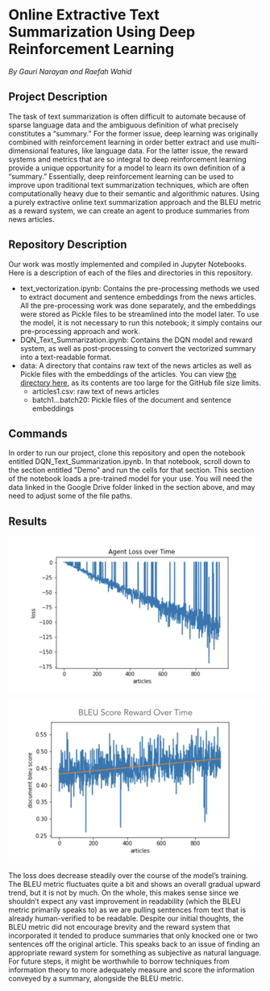 # Online Extractive Text Summarization Using Deep Reinforcement Learning
*By Gauri Narayan and Raefah Wahid*


## Project Description

The task of text summarization is often difficult to automate because of sparse language data and the ambiguous definition of what precisely constitutes a “summary.” For the former issue, deep learning was originally combined with reinforcement learning in order better extract and use multi-dimensional features, like language data. For the latter issue, the reward systems and metrics that are so integral to deep reinforcement learning provide a unique opportunity for a model to learn its own definition of a “summary.” Essentially, deep reinforcement learning can be used to improve upon traditional text summarization techniques, which are often computationally heavy due to their semantic and algorithmic natures. Using a purely extractive online text summarization approach and the BLEU metric as a reward system, we can create an agent to produce summaries from news articles.


## Repository Description

Our work was mostly implemented and compiled in Jupyter Notebooks. Here is a description of each of the files and directories in this repository.
- text_vectorization.ipynb: Contains the pre-processing methods we used to extract document and sentence embeddings from the news articles. All the pre-processing work was done separately, and the embeddings were stored as Pickle files to be streamlined into the model later. To use the model, it is not necessary to run this notebook; it simply contains our pre-processing approach and work.
- DQN_Text_Summarization.ipynb: Contains the DQN model and reward system, as well as post-processing to convert the vectorized summary into a text-readable format.
- data: A directory that contains raw text of the news articles as well as Pickle files with the embeddings of the articles. You can view [the directory here](https://drive.google.com/drive/folders/1_8RYwoHSEWnujQqj0FLA3AcB58uB_u2P?usp=sharing), as its contents are too large for the GitHub file size limits.
  - articles1.csv: raw text of news articles
  - batch1…batch20: Pickle files of the document and sentence embeddings


## Commands

In order to run our project, clone this repository and open the notebook entitled DQN_Text_Summarization.ipynb. In that notebook, scroll down to the section entitled "Demo" and run the cells for that section. This section of the notebook loads a pre-trained model for your use. You will need the data linked in the Google Drive folder linked in the section above, and may need to adjust some of the file paths.


## Results

![loss](results/loss.png)

![bleu](results/bleu.png)

The loss does decrease steadily over the course of the model’s training. The BLEU metric fluctuates quite a bit and shows an overall gradual upward trend, but it is not by much. On the whole, this makes sense since we shouldn’t expect any vast improvement in readability (which the BLEU metric primarily speaks to) as we are pulling sentences from text that is already human-verified to be readable. Despite our initial thoughts, the BLEU metric did not encourage brevity and the reward system that incorporated it tended to produce summaries that only knocked one or two sentences off the original article. This speaks back to an issue of finding an appropriate reward system for something as subjective as natural language. For future steps, it might be worthwhile to borrow techniques from information theory to more adequately measure and score the information conveyed by a summary, alongside the BLEU metric.
